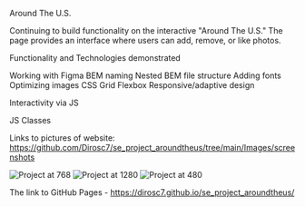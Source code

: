 Around The U.S.

Continuing to build functionality on the interactive "Around The U.S." The page provides an interface where users can add, remove, or like photos.

Functionality and Technologies demonstrated

Working with Figma BEM naming Nested BEM file structure Adding fonts Optimizing images CSS Grid Flexbox Responsive/adaptive design

Interactivity via JS

JS Classes

Links to pictures of website:
https://github.com/Dirosc7/se_project_aroundtheus/tree/main/Images/screenshots

![Project at 768](https://user-images.githubusercontent.com/125402929/231570453-95d49785-852c-4597-af00-31c942574582.png)
![Project at 1280](https://user-images.githubusercontent.com/125402929/231570552-6c14f2cc-a4c7-45da-86d0-02cdba0f8766.png)
![Project at 480](https://user-images.githubusercontent.com/125402929/231570600-b27d0ede-cb31-4f6f-98de-ce5e6a496a95.png)



The link to GitHub Pages - https://dirosc7.github.io/se_project_aroundtheus/
